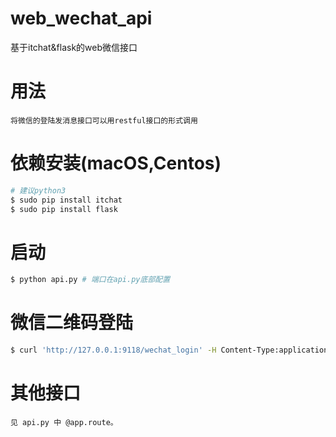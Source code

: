 # web_wechat_api
基于itchat&amp;flask的web微信接口

# 用法 
    将微信的登陆发消息接口可以用restful接口的形式调用

# 依赖安装(macOS,Centos)

```bash
# 建议python3
$ sudo pip install itchat
$ sudo pip install flask
```

# 启动
```bash
$ python api.py # 端口在api.py底部配置
```

# 微信二维码登陆
```bash
$ curl 'http://127.0.0.1:9118/wechat_login' -H Content-Type:application/json -v # 返回json {'success': 1, 'qr': "xxxx..." } 这里将二维码图片转为base64的字符,方便调用端显示。
```

# 其他接口
    见 api.py 中 @app.route。
